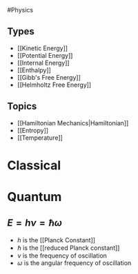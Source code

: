 #Physics
## Types
* [[Kinetic Energy]]
* [[Potential Energy]]
* [[Internal Energy]]
* [[Enthalpy]]
* [[Gibb's Free Energy]]
* [[Helmholtz Free Energy]]
## Topics
* [[Hamiltonian Mechanics|Hamiltonian]]
* [[Entropy]]
* [[Temperature]]
# Classical
# Quantum
## $\displaystyle E=h\nu=\hbar \omega$
* $\displaystyle h$ is the [[Planck Constant]]
* $\displaystyle \hbar$ is the [[reduced Planck constant]]
* $\displaystyle \nu$ is the frequency of oscillation
* $\displaystyle \omega$ is the angular frequency of oscillation